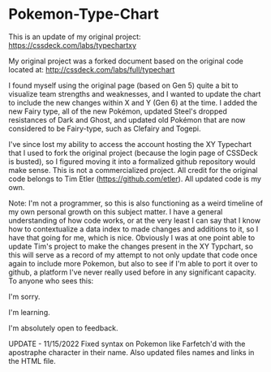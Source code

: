 # Pokemon-Type-Chart
This is an update of my original project: https://cssdeck.com/labs/typechartxy

My original project was a forked document based on the original code located at: http://cssdeck.com/labs/full/typechart

I found myself using the original page (based on Gen 5) quite a bit to visualize team strengths and weaknesses, and I wanted to update the chart to include the new changes within X and Y (Gen 6) at the time. I added the new Fairy type, all of the new Pokémon, updated Steel's dropped resistances of Dark and Ghost, and updated old Pokémon that are now considered to be Fairy-type, such as Clefairy and Togepi.

I've since lost my ability to access the account hosting the XY Typechart that I used to fork the original project (because the login page of CSSDeck is busted), so I figured moving it into a formalized github repository would make sense. This is not a commercialized project. All credit for the original code belongs to Tim Etler (https://github.com/etler). All updated code is my own.

Note: I'm not a programmer, so this is also functioning as a weird timeline of my own personal growth on this subject matter. I have a general understanding of how code works, or at the very least I can say that I know how to contextualize a data index to made changes and additions to it, so I have that going for me, which is nice. Obviously I was at one point able to update Tim's project to make the changes present in the XY Typchart, so this will serve as a record of my attempt to not only update that code once again to include more Pokemon, but also to see if I'm able to port it over to github, a platform I've never really used before in any significant capacity. To anyone who sees this:

I'm sorry.

I'm learning.

I'm absolutely open to feedback.

UPDATE - 11/15/2022
Fixed syntax on Pokemon like Farfetch'd with the apostraphe character in their name. Also updated files names and links in the HTML file.
